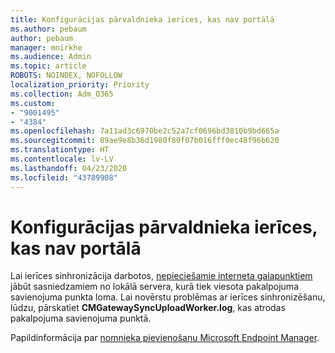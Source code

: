 ```yaml
---
title: Konfigurācijas pārvaldnieka ierīces, kas nav portālā
ms.author: pebaum
author: pebaum
manager: mnirkhe
ms.audience: Admin
ms.topic: article
ROBOTS: NOINDEX, NOFOLLOW
localization_priority: Priority
ms.collection: Adm_O365
ms.custom:
- "9001495"
- "4384"
ms.openlocfilehash: 7a11ad3c6970be2c52a7cf0696bd3810b9bd665a
ms.sourcegitcommit: 89ae9e8b36d1980f89f07b016fff0ec48f96b620
ms.translationtype: HT
ms.contentlocale: lv-LV
ms.lasthandoff: 04/23/2020
ms.locfileid: "43789908"
---
```

# <a name="configuration-manager-devices-missing-in-the-portal"></a>Konfigurācijas pārvaldnieka ierīces, kas nav portālā

Lai ierīces sinhronizācija darbotos, [nepieciešamie interneta galapunktiem](https://docs.microsoft.com/configmgr/tenant-attach/device-sync-actions#internet-endpoints) jābūt sasniedzamiem no lokālā servera, kurā tiek viesota pakalpojuma savienojuma punkta loma. Lai novērstu problēmas ar ierīces sinhronizēšanu, lūdzu, pārskatiet **CMGatewaySyncUploadWorker.log**, kas atrodas pakalpojuma savienojuma punktā.

Papildinformācija par [nomnieka pievienošanu Microsoft Endpoint Manager](https://docs.microsoft.com/configmgr/tenant-attach/).

